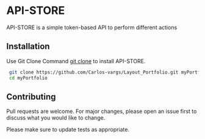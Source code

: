 # API-STORE

API-STORE is a simple token-based API to perform different actions 

## Installation

 Use Git Clone Command [git clone](https://git-scm.com/docs/git-clone) to install API-STORE.

```bash
 git clone https://github.com/Carlos-vargs/Layout_Portfolio.git myPortfolio
 cd myPortfolio
```

## Contributing
Pull requests are welcome. For major changes, please open an issue first to discuss what you would like to change.

Please make sure to update tests as appropriate.
